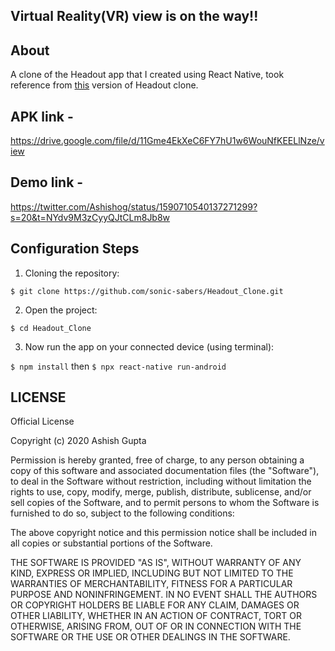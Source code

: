 ## Virtual Reality(VR) view is on the way!!

## About
A clone of the Headout app that I created using React Native, took reference from [this](https://github.com/sonic-sabers/Headout_Clone) version of Headout clone.

## APK link -
https://drive.google.com/file/d/11Gme4EkXeC6FY7hU1w6WouNfKEELlNze/view

## Demo link -
https://twitter.com/Ashishog/status/1590710540137271299?s=20&t=NYdv9M3zCyyQJtCLm8Jb8w
<!-- 
Home               |  Scroll               | .               
:-------------------------:|:-------------------------:|:-------------------------:
![](/snapshots/Home1.jpg)|![](/snapshots/Home2.jpg)|
![](/snapshots/snapshot3.jpeg)| -->

<!-- Library         |  User Profile Page
:-------------------------:|:-------------------------:
![](/snapshots/snapshot4.jpeg)|![](/snapshots/snapshot5.jpeg)| -->

## Configuration Steps
1. Cloning the repository:

```
$ git clone https://github.com/sonic-sabers/Headout_Clone.git
```

2. Open the project:

`$ cd Headout_Clone`

3. Now run the app on your connected device (using terminal):

`$ npm install` then
`$ npx react-native run-android`
## LICENSE
Official License

Copyright (c) 2020 Ashish Gupta

Permission is hereby granted, free of charge, to any person obtaining a copy
of this software and associated documentation files (the "Software"), to deal
in the Software without restriction, including without limitation the rights
to use, copy, modify, merge, publish, distribute, sublicense, and/or sell
copies of the Software, and to permit persons to whom the Software is
furnished to do so, subject to the following conditions:

The above copyright notice and this permission notice shall be included in all
copies or substantial portions of the Software.

THE SOFTWARE IS PROVIDED "AS IS", WITHOUT WARRANTY OF ANY KIND, EXPRESS OR
IMPLIED, INCLUDING BUT NOT LIMITED TO THE WARRANTIES OF MERCHANTABILITY,
FITNESS FOR A PARTICULAR PURPOSE AND NONINFRINGEMENT. IN NO EVENT SHALL THE
AUTHORS OR COPYRIGHT HOLDERS BE LIABLE FOR ANY CLAIM, DAMAGES OR OTHER
LIABILITY, WHETHER IN AN ACTION OF CONTRACT, TORT OR OTHERWISE, ARISING FROM,
OUT OF OR IN CONNECTION WITH THE SOFTWARE OR THE USE OR OTHER DEALINGS IN THE
SOFTWARE.
